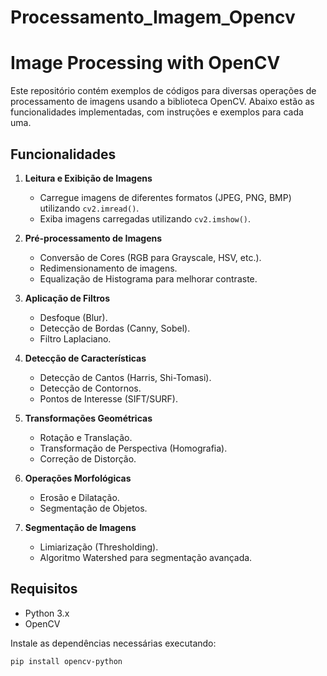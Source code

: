 # Processamento_Imagem_Opencv
# Image Processing with OpenCV

Este repositório contém exemplos de códigos para diversas operações de processamento de imagens usando a biblioteca OpenCV. Abaixo estão as funcionalidades implementadas, com instruções e exemplos para cada uma.

## Funcionalidades

1. **Leitura e Exibição de Imagens**
   - Carregue imagens de diferentes formatos (JPEG, PNG, BMP) utilizando `cv2.imread()`.
   - Exiba imagens carregadas utilizando `cv2.imshow()`.

2. **Pré-processamento de Imagens**
   - Conversão de Cores (RGB para Grayscale, HSV, etc.).
   - Redimensionamento de imagens.
   - Equalização de Histograma para melhorar contraste.

3. **Aplicação de Filtros**
   - Desfoque (Blur).
   - Detecção de Bordas (Canny, Sobel).
   - Filtro Laplaciano.

4. **Detecção de Características**
   - Detecção de Cantos (Harris, Shi-Tomasi).
   - Detecção de Contornos.
   - Pontos de Interesse (SIFT/SURF).

5. **Transformações Geométricas**
   - Rotação e Translação.
   - Transformação de Perspectiva (Homografia).
   - Correção de Distorção.

6. **Operações Morfológicas**
   - Erosão e Dilatação.
   - Segmentação de Objetos.

7. **Segmentação de Imagens**
   - Limiarização (Thresholding).
   - Algoritmo Watershed para segmentação avançada.

## Requisitos

- Python 3.x
- OpenCV

Instale as dependências necessárias executando:

```bash
pip install opencv-python
